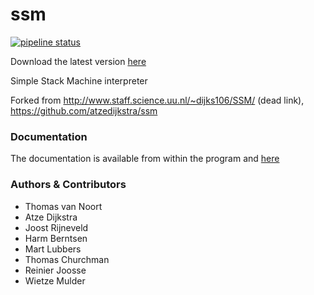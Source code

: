 # ssm

[![pipeline status](https://gitlab.science.ru.nl/compilerconstruction/ssm/badges/master/pipeline.svg)](https://gitlab.science.ru.nl/compilerconstruction/ssm/commits/master)

Download the latest version [here][0]

Simple Stack Machine interpreter

Forked from http://www.staff.science.uu.nl/~dijks106/SSM/ (dead link), https://github.com/atzedijkstra/ssm

### Documentation

The documentation is available from within the program and [here](HELP.md)

### Authors & Contributors

- Thomas van Noort
- Atze Dijkstra
- Joost Rijneveld
- Harm Berntsen
- Mart Lubbers
- Thomas Churchman
- Reinier Joosse
- Wietze Mulder

[0]: https://gitlab.science.ru.nl/compilerconstruction/ssm/builds/artifacts/master/file/ssm.zip?job=build
